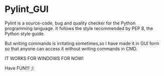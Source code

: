 # Pylint_GUI


Pylint is a source-code, bug and quality checker for the Python programming language. It follows the style recommended by PEP 8, the Python style guide.

But writing commands is irritating sometimes,so I have made it in GUI form so that anyone can access it without writing commands in CMD.

IT WORKS FOR WINDOWS FOR NOW!

Have FUN!!! ;)
